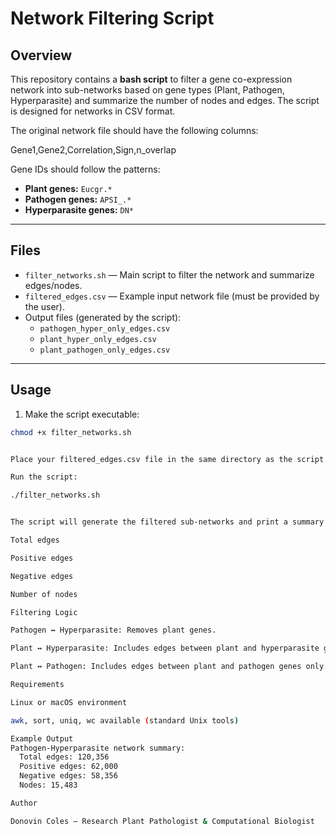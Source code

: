 # Network Filtering Script

## Overview
This repository contains a **bash script** to filter a gene co-expression network into sub-networks based on gene types (Plant, Pathogen, Hyperparasite) and summarize the number of nodes and edges. The script is designed for networks in CSV format.

The original network file should have the following columns:

Gene1,Gene2,Correlation,Sign,n_overlap


Gene IDs should follow the patterns:

- **Plant genes:** `Eucgr.*`  
- **Pathogen genes:** `APSI_.*`  
- **Hyperparasite genes:** `DN*`

---

## Files

- `filter_networks.sh` — Main script to filter the network and summarize edges/nodes.  
- `filtered_edges.csv` — Example input network file (must be provided by the user).  
- Output files (generated by the script):  
  - `pathogen_hyper_only_edges.csv`  
  - `plant_hyper_only_edges.csv`  
  - `plant_pathogen_only_edges.csv`  

---

## Usage

1. Make the script executable:

```bash
chmod +x filter_networks.sh


Place your filtered_edges.csv file in the same directory as the script.

Run the script:

./filter_networks.sh


The script will generate the filtered sub-networks and print a summary of:

Total edges

Positive edges

Negative edges

Number of nodes

Filtering Logic

Pathogen ↔ Hyperparasite: Removes plant genes.

Plant ↔ Hyperparasite: Includes edges between plant and hyperparasite genes only.

Plant ↔ Pathogen: Includes edges between plant and pathogen genes only.

Requirements

Linux or macOS environment

awk, sort, uniq, wc available (standard Unix tools)

Example Output
Pathogen-Hyperparasite network summary:
  Total edges: 120,356
  Positive edges: 62,000
  Negative edges: 58,356
  Nodes: 15,483

Author

Donovin Coles — Research Plant Pathologist & Computational Biologist
